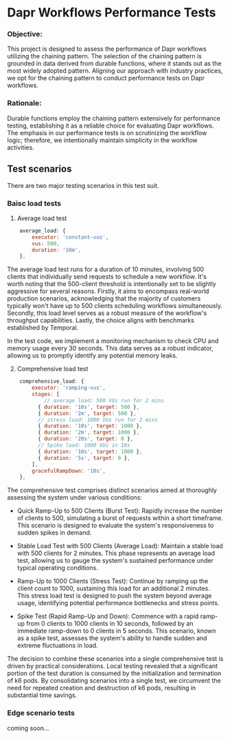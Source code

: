 # Dapr Workflows Performance Tests

### Objective:
This project is designed to assess the performance of Dapr workflows utilizing the chaining pattern. The selection of the chaining pattern is grounded in data derived from durable functions, where it stands out as the most widely adopted pattern. Aligning our approach with industry practices, we opt for the chaining pattern to conduct performance tests on Dapr workflows.

### Rationale:
Durable functions employ the chaining pattern extensively for performance testing, establishing it as a reliable choice for evaluating Dapr workflows. The emphasis in our performance tests is on scrutinizing the workflow logic; therefore, we intentionally maintain simplicity in the workflow activities.

## Test scenarios

There are two major testing scenarios in this test suit. 

### Baisc load tests

1. Average load test
```js
    average_load: {
        executor: 'constant-vus',
        vus: 500, 
        duration: '10m',
    },
```
The average load test runs for a duration of 10 minutes, involving 500 clients that individually send requests to schedule a new workflow. It's worth noting that the 500-client threshold is intentionally set to be slightly aggressive for several reasons. Firstly, it aims to encompass real-world production scenarios, acknowledging that the majority of customers typically won't have up to 500 clients scheduling workflows simultaneously. Secondly, this load level serves as a robust measure of the workflow's throughput capabilities. Lastly, the choice aligns with benchmarks established by Temporal.

In the test code, we implement a monitoring mechanism to check CPU and memory usage every 30 seconds. This data serves as a robust indicator, allowing us to promptly identify any potential memory leaks.

2. Comprehensive load test
```js
    comprehensive_load: {
        executor: 'ramping-vus',
        stages: [
            // average load: 500 VUs run for 2 mins
          { duration: '10s', target: 500 },
          { duration: '2m', target: 500 },
          // stress load: 1000 VUs run for 2 mins
          { duration: '10s', target: 1000 },
          { duration: '2m', target: 1000 },
          { duration: '20s', target: 0 },
          // Spike load: 1000 VUs in 10s
          { duration: '10s', target: 1000 },
          { duration: '5s', target: 0 },
        ],
        gracefulRampDown: '10s',
    },
```

The comprehensive test comprises distinct scenarios aimed at thoroughly assessing the system under various conditions:

- Quick Ramp-Up to 500 Clients (Burst Test):
Rapidly increase the number of clients to 500, simulating a burst of requests within a short timeframe. This scenario is designed to evaluate the system's responsiveness to sudden spikes in demand.

- Stable Load Test with 500 Clients (Average Load):
Maintain a stable load with 500 clients for 2 minutes. This phase represents an average load test, allowing us to gauge the system's sustained performance under typical operating conditions.

- Ramp-Up to 1000 Clients (Stress Test):
Continue by ramping up the client count to 1000, sustaining this load for an additional 2 minutes. This stress load test is designed to push the system beyond average usage, identifying potential performance bottlenecks and stress points.

- Spike Test (Rapid Ramp-Up and Down):
Commence with a rapid ramp-up from 0 clients to 1000 clients in 10 seconds, followed by an immediate ramp-down to 0 clients in 5 seconds. This scenario, known as a spike test, assesses the system's ability to handle sudden and extreme fluctuations in load.

The decision to combine these scenarios into a single comprehensive test is driven by practical considerations. Local testing revealed that a significant portion of the test duration is consumed by the initialization and termination of k6 pods. By consolidating scenarios into a single test, we circumvent the need for repeated creation and destruction of k6 pods, resulting in substantial time savings.


### Edge scenario tests
coming soon...
